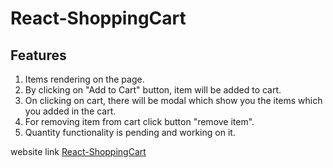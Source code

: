 

# React-ShoppingCart

## Features
1. Items rendering on the page.
2. By clicking on "Add to Cart" button, item will be added to cart.
3. On clicking on cart, there will be modal which show you the items which you added in the cart.
4. For removing item from cart click button "remove item".
5. Quantity functionality is pending and working on it.

website link [React-ShoppingCart](manoj-kumar-shoppingcart.netlify.com)







